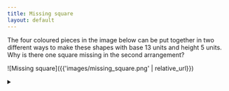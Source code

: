 ```yaml
---
title: Missing square
layout: default
---
```


The four coloured pieces in the image below can be put together
in two different ways to make these shapes with base 13 units and height 5
units. Why is there one square missing in the second arrangement?

![Missing square]({{'images/missing_square.png' | relative_url}})

<details><summary></summary>

Neither of the $$13 \times 5$$ "triangles" is a true triangle, because what
appears to be the hypotenuse is bent. In the first "triangle" the hypotenuse
bends inwards, and in the second it bends outwards.

Specifically, the blue triangle in the image has a slope
of $$\frac{2}{5} = 0.4$$ while the red triangle has a slope of
$$\frac{3}{8} = 0.375$$. This discrepancy accounts for the extra square.

</details>
